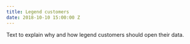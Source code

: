 ```yaml
---
title: Legend customers
date: 2018-10-10 15:00:00 Z
---
```


Text to explain why and how legend customers should open their data.
